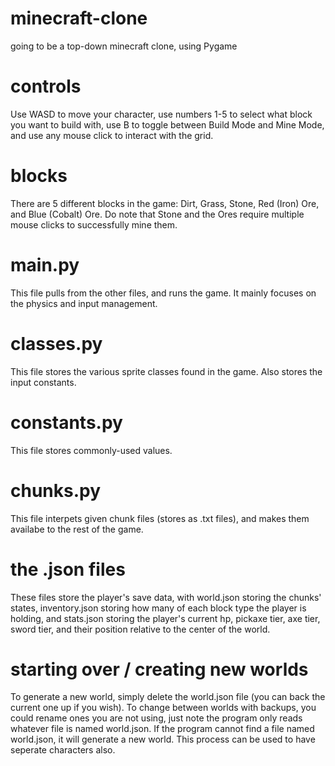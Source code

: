 # minecraft-clone
going to be a top-down minecraft clone, using Pygame

# controls
Use WASD to move your character, use numbers 1-5 to select what block you want to build with, use B to toggle between Build Mode and Mine Mode, and use any mouse click to interact with the grid.

# blocks
There are 5 different blocks in the game: Dirt, Grass, Stone, Red (Iron) Ore, and Blue (Cobalt) Ore. Do note that Stone and the Ores require multiple mouse clicks to successfully mine them.

# main.py
This file pulls from the other files, and runs the game. It mainly focuses on the physics and input
management.

# classes.py
This file stores the various sprite classes found in the game. Also stores the input constants.

# constants.py
This file stores commonly-used values.

# chunks.py
This file interpets given chunk files (stores as .txt files), and makes them availabe to the
rest of the game.

# the .json files
These files store the player's save data, with world.json storing the chunks' states, inventory.json
storing how many of each block type the player is holding, and stats.json storing the player's current
hp, pickaxe tier, axe tier, sword tier, and their position relative to the center of the world.

# starting over / creating new worlds
To generate a new world, simply delete the world.json file (you can back the current one up if you wish). To change between worlds with backups, you could rename ones you are not using, just note the program only reads whatever file is named world.json. If the program cannot find a file named world.json, it will generate a new world. This process can be used to have seperate characters also.